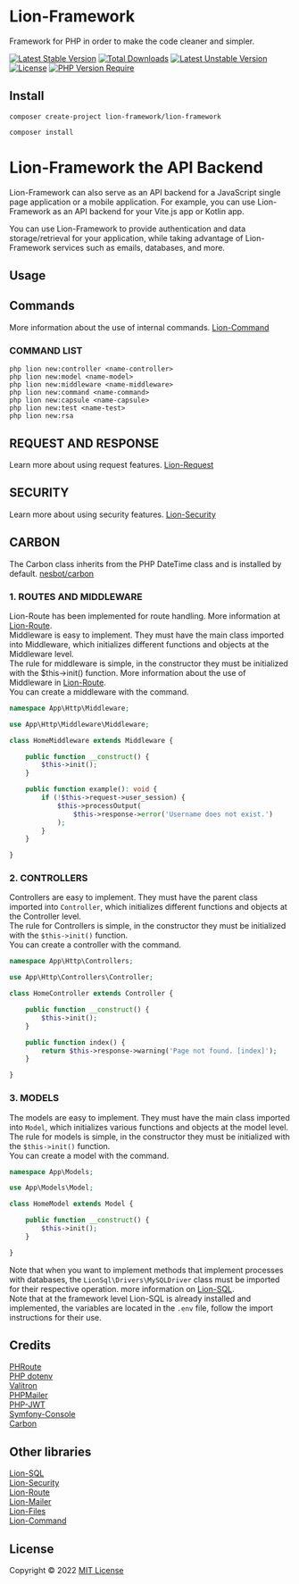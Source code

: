 # Lion-Framework
Framework for PHP in order to make the code cleaner and simpler.

[![Latest Stable Version](http://poser.pugx.org/lion-framework/lion-framework/v)](https://packagist.org/packages/lion-framework/lion-framework) [![Total Downloads](http://poser.pugx.org/lion-framework/lion-framework/downloads)](https://packagist.org/packages/lion-framework/lion-framework) [![Latest Unstable Version](http://poser.pugx.org/lion-framework/lion-framework/v/unstable)](https://packagist.org/packages/lion-framework/lion-framework) [![License](http://poser.pugx.org/lion-framework/lion-framework/license)](https://packagist.org/packages/lion-framework/lion-framework) [![PHP Version Require](http://poser.pugx.org/lion-framework/lion-framework/require/php)](https://packagist.org/packages/lion-framework/lion-framework)

## Install
```shell
composer create-project lion-framework/lion-framework
```

```shell
composer install
```

# Lion-Framework the API Backend
Lion-Framework can also serve as an API backend for a JavaScript single page application or a mobile application. For example, you can use Lion-Framework as an API backend for your Vite.js app or Kotlin app. <br>

You can use Lion-Framework to provide authentication and data storage/retrieval for your application, while taking advantage of Lion-Framework services such as emails, databases, and more.

## Usage
## Commands
More information about the use of internal commands. [Lion-Command](https://github.com/Sleon4/Lion-Command)

### COMMAND LIST
```shell
php lion new:controller <name-controller>
php lion new:model <name-model>
php lion new:middleware <name-middleware>
php lion new:command <name-command>
php lion new:capsule <name-capsule>
php lion new:test <name-test>
php lion new:rsa
```

## REQUEST AND RESPONSE
Learn more about using request features. [Lion-Request](https://github.com/Sleon4/Lion-Request)

## SECURITY
Learn more about using security features. [Lion-Security](https://github.com/Sleon4/Lion-Security)

## CARBON
The Carbon class inherits from the PHP DateTime class and is installed by default. [nesbot/carbon](https://carbon.nesbot.com/)

### 1. ROUTES AND MIDDLEWARE
Lion-Route has been implemented for route handling. More information at [Lion-Route](https://github.com/Sleon4/Lion-Route). <br>
Middleware is easy to implement. They must have the main class imported into Middleware, which initializes different functions and objects at the Middleware level. <br>
The rule for middleware is simple, in the constructor they must be initialized with the $this->init() function. More information about the use of Middleware in [Lion-Route](https://github.com/Sleon4/Lion-Route). <br>
You can create a middleware with the command.
```php
namespace App\Http\Middleware;

use App\Http\Middleware\Middleware;

class HomeMiddleware extends Middleware {

	public function __construct() {
		$this->init();
	}

	public function example(): void {
		if (!$this->request->user_session) {
			$this->processOutput(
				$this->response->error('Username does not exist.')
			);
		}
	}

}
```

### 2. CONTROLLERS
Controllers are easy to implement. They must have the parent class imported into `Controller`, which initializes different functions and objects at the Controller level. <br>
The rule for Controllers is simple, in the constructor they must be initialized with the `$this->init()` function. <br>
You can create a controller with the command.
```php
namespace App\Http\Controllers;

use App\Http\Controllers\Controller;

class HomeController extends Controller {

	public function __construct() {
		$this->init();
	}

	public function index() {
		return $this->response->warning('Page not found. [index]');
	}

}
```

### 3. MODELS
The models are easy to implement. They must have the main class imported into `Model`, which initializes various functions and objects at the model level. <br>
The rule for models is simple, in the constructor they must be initialized with the `$this->init()` function. <br>
You can create a model with the command.
```php
namespace App\Models;

use App\Models\Model;

class HomeModel extends Model {

	public function __construct() {
		$this->init();
	}

}
```

Note that when you want to implement methods that implement processes with databases, the `LionSql\Drivers\MySQLDriver` class must be imported for their respective operation. more information on [Lion-SQL](https://github.com/Sleon4/Lion-SQL). <br>
Note that at the framework level Lion-SQL is already installed and implemented, the variables are located in the `.env` file, follow the import instructions for their use.

## Credits
[PHRoute](https://github.com/mrjgreen/phroute) <br>
[PHP dotenv](https://github.com/vlucas/phpdotenv) <br>
[Valitron](https://github.com/vlucas/valitron) <br>
[PHPMailer](https://github.com/PHPMailer/PHPMailer) <br>
[PHP-JWT](https://github.com/firebase/php-jwt) <br>
[Symfony-Console](https://github.com/symfony/console) <br>
[Carbon](https://carbon.nesbot.com/)

## Other libraries
[Lion-SQL](https://github.com/Sleon4/Lion-SQL) <br>
[Lion-Security](https://github.com/Sleon4/Lion-Security) <br>
[Lion-Route](https://github.com/Sleon4/Lion-Route) <br>
[Lion-Mailer](https://github.com/Sleon4/Lion-Mailer) <br>
[Lion-Files](https://github.com/Sleon4/Lion-Files) <br>
[Lion-Command](https://github.com/Sleon4/Lion-Command)

## License
Copyright © 2022 [MIT License](https://github.com/Sleon4/Lion-Framework/blob/main/LICENSE)